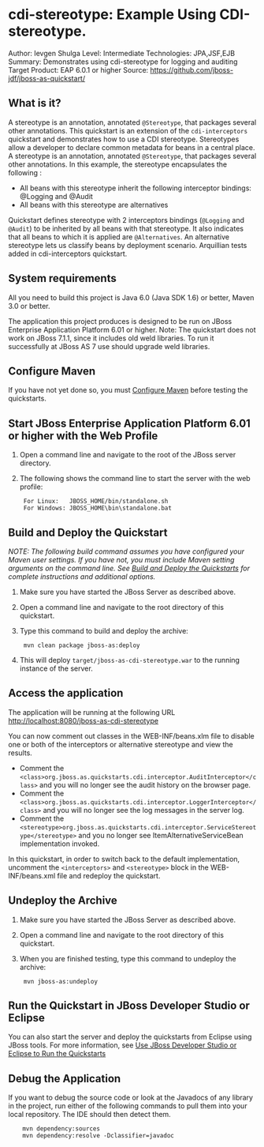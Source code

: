 cdi-stereotype: Example Using CDI-stereotype.
=================================================================================
Author: Ievgen Shulga
Level: Intermediate
Technologies: JPA,JSF,EJB
Summary: Demonstrates using cdi-stereotype for logging and auditing
Target Product: EAP 6.0.1 or higher
Source: <https://github.com/jboss-jdf/jboss-as-quickstart/>

What is it?
-----------
A stereotype is an annotation, annotated `@Stereotype`, that packages several other annotations.
This quickstart is an extension of the `cdi-interceptors` quickstart and demonstrates how to use a CDI stereotype. Stereotypes allow a developer to declare common metadata for beans in a central place. A stereotype is an annotation, annotated `@Stereotype`, that packages several other annotations.
In this example, the stereotype encapsulates the following :

* All beans with this stereotype inherit the following interceptor bindings: @Logging and @Audit
* All beans with this stereotype are alternatives

Quickstart defines stereotype with 2 interceptors bindings (`@Logging` and `@Audit`) to be inherited by all beans with that stereotype. It also indicates that all beans to which it is applied are `@Alternatives`. An alternative stereotype lets us classify beans by deployment scenario.
Arquillian tests added in cdi-interceptors quickstart.

System requirements
-------------------

All you need to build this project is Java 6.0 (Java SDK 1.6) or better, Maven 3.0 or better.

The application this project produces is designed to be run on JBoss Enterprise Application Platform 6.01 or higher. 
Note: The quickstart does not work on JBoss 7.1.1, since it includes old weld libraries. To run it successfully at JBoss AS 7 use should upgrade weld libraries.
 
Configure Maven
---------------

If you have not yet done so, you must [Configure Maven](../README.md#configure-maven) before testing the quickstarts.


Start JBoss Enterprise Application Platform 6.01 or higher with the Web Profile
-------------------------

1. Open a command line and navigate to the root of the JBoss server directory.
2. The following shows the command line to start the server with the web profile:

        For Linux:   JBOSS_HOME/bin/standalone.sh
        For Windows: JBOSS_HOME\bin\standalone.bat


Build and Deploy the Quickstart
-------------------------

_NOTE: The following build command assumes you have configured your Maven user settings. If you have not, you must include Maven setting arguments on the command line. See [Build and Deploy the Quickstarts](../README.md#build-and-deploy-the-quickstarts) for complete instructions and additional options._

1. Make sure you have started the JBoss Server as described above.
2. Open a command line and navigate to the root directory of this quickstart.
3. Type this command to build and deploy the archive:

        mvn clean package jboss-as:deploy

4. This will deploy `target/jboss-as-cdi-stereotype.war` to the running instance of the server.
 

Access the application 
---------------------

The application will be running at the following URL <http://localhost:8080/jboss-as-cdi-stereotype>

You can now comment out classes in the WEB-INF/beans.xlm file to disable one or both of the interceptors or alternative stereotype and view the results.

* Comment the `<class>org.jboss.as.quickstarts.cdi.interceptor.AuditInterceptor</class>` and you will no longer see the audit history on the browser page.
* Comment the `<class>org.jboss.as.quickstarts.cdi.interceptor.LoggerInterceptor</class>` and you will no longer see the log messages in the server log.
* Comment the `<stereotype>org.jboss.as.quickstarts.cdi.interceptor.ServiceStereotype</stereotype>` and you no longer see ItemAlternativeServiceBean implementation invoked.

In this quickstart, in order to switch back to the default implementation, 
uncomment the `<interceptors>` and `<stereotype>` block in the WEB-INF/beans.xml file and redeploy the quickstart.

Undeploy the Archive
--------------------

1. Make sure you have started the JBoss Server as described above.
2. Open a command line and navigate to the root directory of this quickstart.
3. When you are finished testing, type this command to undeploy the archive:

        mvn jboss-as:undeploy


Run the Quickstart in JBoss Developer Studio or Eclipse
-------------------------------------
You can also start the server and deploy the quickstarts from Eclipse using JBoss tools. For more information, see [Use JBoss Developer Studio or Eclipse to Run the Quickstarts](../README.md#use-jboss-developer-studio-or-eclipse-to-run-the-quickstarts) 


Debug the Application
------------------------------------

If you want to debug the source code or look at the Javadocs of any library in the project, run either of the following commands to pull them into your local repository. The IDE should then detect them.

        mvn dependency:sources
        mvn dependency:resolve -Dclassifier=javadoc
